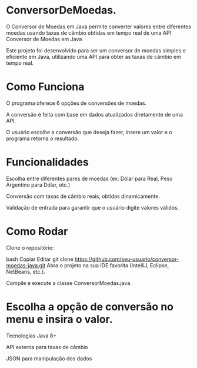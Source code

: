 # ConversorDeMoedas.
O Conversor de Moedas em Java permite converter valores entre diferentes moedas usando taxas de câmbio obtidas em tempo real de uma API
Conversor de Moedas em Java

Este projeto foi desenvolvido para ser um conversor de moedas simples e eficiente em Java, utilizando uma API para obter as taxas de câmbio em tempo real.

# Como Funciona
O programa oferece 6 opções de conversões de moedas.

A conversão é feita com base em dados atualizados diretamente de uma API.

O usuário escolhe a conversão que deseja fazer, insere um valor e o programa retorna o resultado.

# Funcionalidades
Escolha entre diferentes pares de moedas (ex: Dólar para Real, Peso Argentino para Dólar, etc.)

Conversão com taxas de câmbio reais, obtidas dinamicamente.

Validação de entrada para garantir que o usuário digite valores válidos.

# Como Rodar
Clone o repositório:

bash
Copiar
Editar
git clone https://github.com/seu-usuario/conversor-moedas-java.git
Abra o projeto na sua IDE favorita (IntelliJ, Eclipse, NetBeans, etc.).

Compile e execute a classe ConversorMoedas.java.

# Escolha a opção de conversão no menu e insira o valor.

Tecnologias
Java 8+

API externa para taxas de câmbio

JSON para manipulação dos dados


